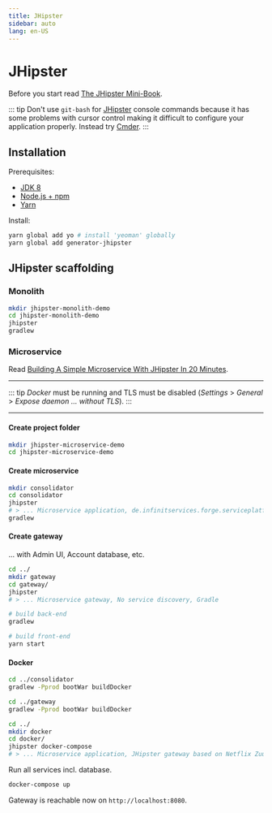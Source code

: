 ```yaml
---
title: JHipster
sidebar: auto
lang: en-US
---
```

# JHipster

Before you start read [The JHipster Mini-Book](https://www.infoq.com/minibooks/jhipster-4x-mini-book).

::: tip
Don't use `git-bash` for [JHipster](https://www.jhipster.tech/) console commands because it has some problems with cursor control making it difficult to configure your application properly. Instead try [Cmder](http://cmder.net/).
:::

## Installation

Prerequisites:

* [JDK 8](http://www.oracle.com/technetwork/java/javase/downloads/jdk8-downloads-2133151.html)
* [Node.js + npm](https://nodejs.org/en/)
* [Yarn](https://yarnpkg.com/lang/en/)

Install:

```bash
yarn global add yo # install 'yeoman' globally
yarn global add generator-jhipster
```

## JHipster scaffolding

### Monolith

```bash
mkdir jhipster-monolith-demo
cd jhipster-monolith-demo
jhipster
gradlew
```

### Microservice

Read [Building A Simple Microservice With JHipster In 20 Minutes](http://blog.avenuecode.com/building-a-microservice-in-20-minutes-with-jhipster).

---

::: tip
_Docker_ must be running and TLS must be disabled (_Settings_ > _General_ > _Expose daemon ... without TLS_).
:::

---

#### Create project folder

```bash
mkdir jhipster-microservice-demo
cd jhipster-microservice-demo
```

#### Create microservice

```bash
mkdir consolidator
cd consolidator
jhipster
# > ... Microservice application, de.infinitservices.forge.serviceplatform, No service discovery, No database, Gradle
gradlew
```

#### Create gateway

... with Admin UI, Account database, etc.

```bash
cd ../
mkdir gateway
cd gateway/
jhipster
# > ... Microservice gateway, No service discovery, Gradle

# build back-end
gradlew

# build front-end
yarn start
```

#### Docker

```bash
cd ../consolidator
gradlew -Pprod bootWar buildDocker

cd ../gateway
gradlew -Pprod bootWar buildDocker

cd ../
mkdir docker
cd docker/
jhipster docker-compose
# > ... Microservice application, JHipster gateway based on Netflix Zuul
```

Run all services incl. database.

```bash
docker-compose up
```

Gateway is reachable now on `http://localhost:8080`.
